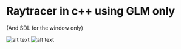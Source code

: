 # Raytracer in c++ using GLM only
(And SDL for the window only)

![alt text](https://raw.githubusercontent.com/dave2s/OpenGLApps/SimpleRaytracer/Raytracer/f16-fhd-night.png)
![alt text](https://raw.githubusercontent.com/dave2s/OpenGLApps/SimpleRaytracer/Raytracer/sponza-fhd-2912s.png)
